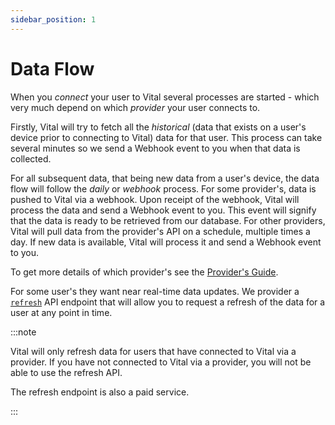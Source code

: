 ```yaml
---
sidebar_position: 1
---
```


# Data Flow

When you _connect_ your user to Vital several processes are started - which very much depend
on which _provider_ your user connects to.

Firstly, Vital will try to fetch all the _historical_ (data that exists on
a user's device prior to connecting to Vital) data for that user. This process
can take several minutes so we send a Webhook event to you when that data is collected.

For all subsequent data, that being new data from a user's device, the data flow
will follow the _daily_ or _webhook_ process. For some provider's, data is pushed
to Vital via a webhook. Upon receipt of the webhook, Vital will process the data
and send a Webhook event to you. This event will signify that the data is ready to
be retrieved from our database. For other providers, Vital will pull data from
the provider's API on a schedule, multiple times a day. If new data is available,
Vital will process it and send a Webhook event to you.

To get more details of which provider's see the [Provider's Guide](/providers/Introduction#data-frequency).

For some user's they want near real-time data updates. We provider a [`refresh`](http://localhost:3000/api-reference/user#refresh-users-data) API endpoint
that will allow you to request a refresh of the data for a user at any point in time.

:::note

Vital will only refresh data for users that have connected to Vital via a provider.
If you have not connected to Vital via a provider, you will not be able to use the refresh API.

The refresh endpoint is also a paid service.

:::
